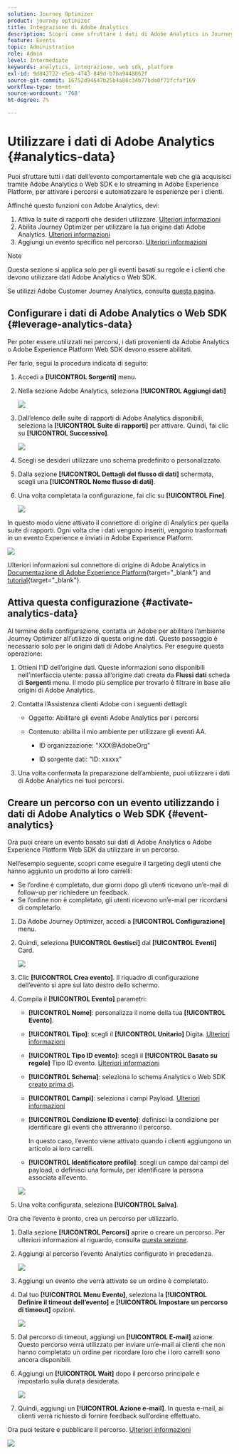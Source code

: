```yaml
---
solution: Journey Optimizer
product: journey optimizer
title: Integrazione di Adobe Analytics
description: Scopri come sfruttare i dati di Adobe Analytics in Journey Optimizer
feature: Events
topic: Administration
role: Admin
level: Intermediate
keywords: analytics, integrazione, web sdk, platform
exl-id: 9d842722-e5eb-4743-849d-b7ba9448062f
source-git-commit: 16752d94647b25b4a86c34b77bda0f72fcfaf169
workflow-type: tm+mt
source-wordcount: '768'
ht-degree: 7%

---
```


# Utilizzare i dati di Adobe Analytics {#analytics-data}

Puoi sfruttare tutti i dati dell’evento comportamentale web che già acquisisci tramite Adobe Analytics o Web SDK e lo streaming in Adobe Experience Platform, per attivare i percorsi e automatizzare le esperienze per i clienti.

Affinché questo funzioni con Adobe Analytics, devi:

1. Attiva la suite di rapporti che desideri utilizzare. [Ulteriori informazioni](#leverage-analytics-data)
1. Abilita Journey Optimizer per utilizzare la tua origine dati Adobe Analytics. [Ulteriori informazioni](#activate-analytics-data)
1. Aggiungi un evento specifico nel percorso. [Ulteriori informazioni](#event-analytic)

>[!NOTE]
>
>Questa sezione si applica solo per gli eventi basati su regole e i clienti che devono utilizzare dati Adobe Analytics o Web SDK.
> 
>Se utilizzi Adobe Customer Journey Analytics, consulta [questa pagina](../reports/cja-ajo.md).

## Configurare i dati di Adobe Analytics o Web SDK {#leverage-analytics-data}

Per poter essere utilizzati nei percorsi, i dati provenienti da Adobe Analytics o Adobe Experience Platform Web SDK devono essere abilitati.

Per farlo, segui la procedura indicata di seguito:

1. Accedi a **[!UICONTROL Sorgenti]** menu.

1. Nella sezione Adobe Analytics, seleziona **[!UICONTROL Aggiungi dati]**

   ![](assets/ajo-aa_1.png)

1. Dall’elenco delle suite di rapporti di Adobe Analytics disponibili, seleziona la **[!UICONTROL Suite di rapporti]** per attivare. Quindi, fai clic su **[!UICONTROL Successivo]**.

   ![](assets/ajo-aa_2.png)

1. Scegli se desideri utilizzare uno schema predefinito o personalizzato.

1. Dalla sezione **[!UICONTROL Dettagli del flusso di dati]** schermata, scegli una **[!UICONTROL Nome flusso di dati]**.

1. Una volta completata la configurazione, fai clic su **[!UICONTROL Fine]**.

   ![](assets/ajo-aa_3.png)

In questo modo viene attivato il connettore di origine di Analytics per quella suite di rapporti. Ogni volta che i dati vengono inseriti, vengono trasformati in un evento Experience e inviati in Adobe Experience Platform.

![](assets/ajo-aa_4.png)

Ulteriori informazioni sul connettore di origine di Adobe Analytics in  [Documentazione di Adobe Experience Platform](https://experienceleague.adobe.com/docs/experience-platform/sources/connectors/adobe-applications/analytics.html?lang=it){target="_blank"} and [tutorial](https://experienceleague.adobe.com/docs/experience-platform/sources/ui-tutorials/create/adobe-applications/analytics.html?lang=it){target="_blank"}.

## Attiva questa configurazione {#activate-analytics-data}

Al termine della configurazione, contatta un Adobe per abilitare l’ambiente Journey Optimizer all’utilizzo di questa origine dati. Questo passaggio è necessario solo per le origini dati di Adobe Analytics. Per eseguire questa operazione:

1. Ottieni l’ID dell’origine dati. Queste informazioni sono disponibili nell’interfaccia utente: passa all’origine dati creata da **Flussi dati** scheda di **Sorgenti** menu. Il modo più semplice per trovarlo è filtrare in base alle origini di Adobe Analytics.
1. Contatta l’Assistenza clienti Adobe con i seguenti dettagli:

   * Oggetto: Abilitare gli eventi Adobe Analytics per i percorsi

   * Contenuto: abilita il mio ambiente per utilizzare gli eventi AA.

      * ID organizzazione: &quot;XXX@AdobeOrg&quot;

      * ID sorgente dati: &quot;ID: xxxxx&quot;

1. Una volta confermata la preparazione dell’ambiente, puoi utilizzare i dati di Adobe Analytics nei tuoi percorsi.

## Creare un percorso con un evento utilizzando i dati di Adobe Analytics o Web SDK {#event-analytics}

Ora puoi creare un evento basato sui dati di Adobe Analytics o Adobe Experience Platform Web SDK da utilizzare in un percorso.

Nell’esempio seguente, scopri come eseguire il targeting degli utenti che hanno aggiunto un prodotto ai loro carrelli:

* Se l’ordine è completato, due giorni dopo gli utenti ricevono un’e-mail di follow-up per richiedere un feedback.
* Se l’ordine non è completato, gli utenti ricevono un’e-mail per ricordarsi di completarlo.

1. Da Adobe Journey Optimizer, accedi a **[!UICONTROL Configurazione]** menu.

1. Quindi, seleziona **[!UICONTROL Gestisci]** dal **[!UICONTROL Eventi]** Card.

   ![](assets/ajo-aa_5.png)

1. Clic **[!UICONTROL Crea evento]**. Il riquadro di configurazione dell’evento si apre sul lato destro dello schermo.

1. Compila il **[!UICONTROL Evento]** parametri:

   * **[!UICONTROL Nome]**: personalizza il nome della tua **[!UICONTROL Evento]**.
   * **[!UICONTROL Tipo]**: scegli il **[!UICONTROL Unitario]** Digita. [Ulteriori informazioni](../event/about-events.md)
   * **[!UICONTROL Tipo ID evento]**: scegli il **[!UICONTROL Basato su regole]** Tipo ID evento. [Ulteriori informazioni](../event/about-events.md#event-id-type)
   * **[!UICONTROL Schema]**: seleziona lo schema Analytics o Web SDK [creato prima di](#leverage-analytics-data).
   * **[!UICONTROL Campi]**: seleziona i campi Payload. [Ulteriori informazioni](../event/about-creating.md#define-the-payload-fields)
   * **[!UICONTROL Condizione ID evento]**: definisci la condizione per identificare gli eventi che attiveranno il percorso.

      In questo caso, l’evento viene attivato quando i clienti aggiungono un articolo ai loro carrelli.
   * **[!UICONTROL Identificatore profilo]**: scegli un campo dai campi del payload, o definisci una formula, per identificare la persona associata all’evento.

   ![](assets/ajo-aa_6.png)

1. Una volta configurata, seleziona **[!UICONTROL Salva]**.

Ora che l’evento è pronto, crea un percorso per utilizzarlo.

1. Dalla sezione **[!UICONTROL Percorsi]** aprire o creare un percorso. Per ulteriori informazioni al riguardo, consulta [questa sezione](../building-journeys/journey-gs.md).

1. Aggiungi al percorso l’evento Analytics configurato in precedenza.

   ![](assets/ajo-aa_8.png)

1. Aggiungi un evento che verrà attivato se un ordine è completato.

1. Dal tuo **[!UICONTROL Menu Evento]**, seleziona la **[!UICONTROL Definire il timeout dell’evento]** e **[!UICONTROL Impostare un percorso di timeout]** opzioni.

   ![](assets/ajo-aa_9.png)

1. Dal percorso di timeout, aggiungi un **[!UICONTROL E-mail]** azione. Questo percorso verrà utilizzato per inviare un’e-mail ai clienti che non hanno completato un ordine per ricordare loro che i loro carrelli sono ancora disponibili.

1. Aggiungi un **[!UICONTROL Wait]** dopo il percorso principale e impostarlo sulla durata desiderata.

   ![](assets/ajo-aa_10.png)

1. Quindi, aggiungi un **[!UICONTROL Azione e-mail]**. In questa e-mail, ai clienti verrà richiesto di fornire feedback sull’ordine effettuato.

Ora puoi testare e pubblicare il percorso. [Ulteriori informazioni](../building-journeys/publishing-the-journey.md)

![](assets/ajo-aa_7.png)
